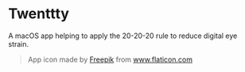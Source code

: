 # Twenttty

A macOS app helping to apply the 20-20-20 rule to reduce digital eye strain.

> App icon made by <a href="http://www.freepik.com/" title="Freepik">Freepik</a> from <a href="https://www.flaticon.com/" title="Flaticon"> www.flaticon.com</a>
